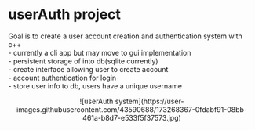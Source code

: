 # userAuth project

Goal is to create a user account creation and authentication system with c++  
    - currently a cli app but may move to gui implementation  
    - persistent storage of into db(sqlite currently)  
    - create interface allowing user to create account  
    - account authentication for login  
    - store user info to db, users have a unique username   
  
<p align="center">
![userAuth system](https://user-images.githubusercontent.com/43590688/173268367-0fdabf91-08bb-461a-b8d7-e533f5f37573.jpg)
</p>

